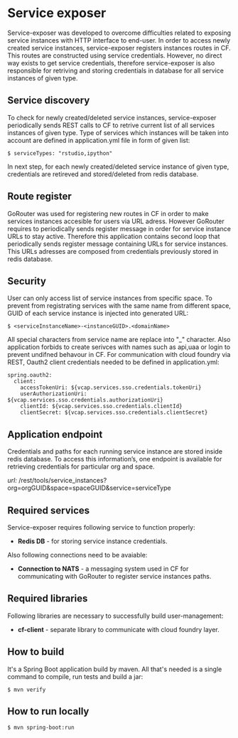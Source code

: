 Service exposer
==========

Service-exposer was developed to overcome difficulties related to exposing service instances with HTTP interface to end-user. In order to access newly created service instances, service-exposer registers instances routes in CF. This routes are constructed using service credentials. However, no direct way exists to get service credentials, therefore service-exposer is also responsible for retriving and storing credentials in database for all service instances of given type.
    
Service discovery
-----------------
To check for newly created/deleted service instances, service-exposer periodically sends REST calls to CF to retrive current list of all services instances of given type. Type of services which instances will be taken into account are defined in application.yml file in form of given list:

```
$ serviceTypes: "rstudio,ipython"
```
 
In next step, for each newly created/deleted service instance of given type, credentials are retireved and stored/deleted from redis database.

Route register
-----------------
GoRouter was used for registering new routes in CF in order to make services instances accesible for users via URL adress. However GoRouter requires to periodically sends register message in order for service instance URLs to stay active. Therefore this application contains second loop that periodically sends register message containing URLs for service instances. This URLs adresses are composed from credentials previously stored in redis database.

Security
-----------------
User can only access list of service instances from specific space. To prevent from registrating services with the same name from different space, GUID of each service instance is injected into generated URL:

```
$ <serviceInstanceName>-<instanceGUID>.<domainName>
```

All special characters from service name are replace into "_" character. Also application forbids to create serivces with names such as api,uaa or login to prevent undifned behavour in CF. For communication with cloud foundry via REST, Oauth2 client credentials needed to be defined in application.yml:

```
spring.oauth2:
  client:
    accessTokenUri: ${vcap.services.sso.credentials.tokenUri}
    userAuthorizationUri: ${vcap.services.sso.credentials.authorizationUri}
    clientId: ${vcap.services.sso.credentials.clientId}
    clientSecret: ${vcap.services.sso.credentials.clientSecret}
```

Application endpoint
-----------------

Credentials and paths for each running service instance are stored inside redis database. To access this information’s, one endpoint is available for retrieving credentials for particular org and space.

*url:* /rest/tools/service_instances?org=orgGUID&space=spaceGUID&service=serviceType

Required services
-----------------
Service-exposer requires following service to function properly:

* **Redis DB** - for storing service instance credentials.

Also following connections need to be avaiable:
* **Connection to NATS** - a messaging system used in CF for communicating with GoRouter to register service instances paths.

Required libraries
-----------------
Following libraries are necessary to successfully build user-management:

* **cf-client** - separate library to communicate with cloud foundry layer.

How to build
------------
It's a Spring Boot application build by maven. All that's needed is a single command to compile, run tests and build a jar:

```
$ mvn verify
```

How to run locally
------------------

```
$ mvn spring-boot:run
```
